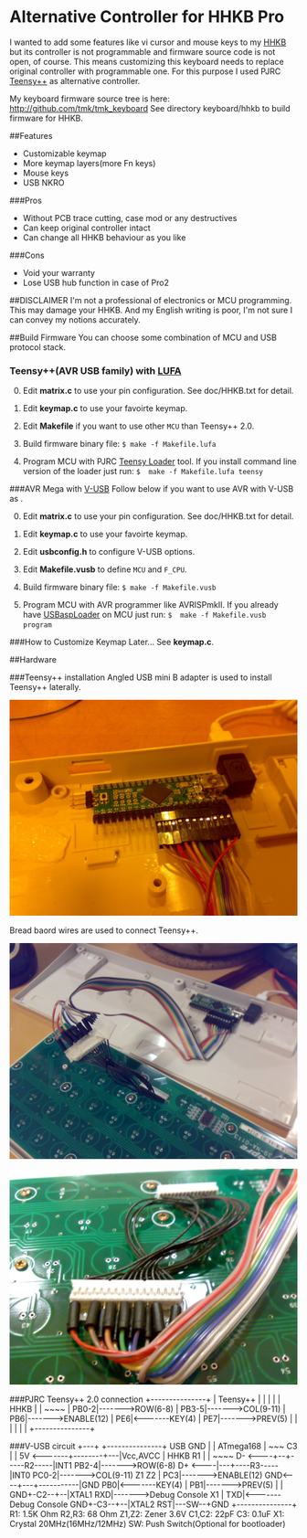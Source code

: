 Alternative Controller for HHKB Pro
===================================
I wanted to add some features like vi cursor and mouse keys to my [HHKB][HHKB] but its controller is not programmable and
firmware source code is not open, of course. This means customizing this keyboard needs to replace original 
controller with programmable one. For this purpose I used PJRC [Teensy++][Teensy] as alternative controller.

[HHKB]: http://www.pfu.fujitsu.com/hhkeyboard/
[Teensy]: http://www.pjrc.com/teensy/


My keyboard firmware source tree is here: http://github.com/tmk/tmk_keyboard
See directory keyboard/hhkb to build firmware for HHKB.


##Features
* Customizable keymap
* More keymap layers(more Fn keys)
* Mouse keys
* USB NKRO

###Pros
* Without PCB trace cutting, case mod or any destructives
* Can keep original controller intact
* Can change all HHKB behaviour as you like

###Cons
* Void your warranty
* Lose USB hub function in case of Pro2

##DISCLAIMER
I'm not a professional of electronics or MCU programming. This may damage your HHKB.
And my English writing is poor, I'm not sure I can convey my notions accurately.






##Build Firmware
You can choose some combination of MCU and USB protocol stack.

### Teensy++(AVR USB family) with [LUFA]
0. Edit **matrix.c** to use your pin configuration. See doc/HHKB.txt for detail.

1. Edit **keymap.c** to use your favoirte keymap.

2. Edit **Makefile** if you want to use other `MCU` than Teensy++ 2.0.

3. Build firmware binary file:
    `$ make -f Makefile.lufa`

4. Program MCU with PJRC [Teensy Loader] tool. If you install command line version of the loader just run:
    `$  make -f Makefile.lufa teensy`

[LUFA]: http://www.fourwalledcubicle.com/LUFA.php
[Teensy Loader]: http://www.pjrc.com/teensy/loader.html


###AVR Mega with [V-USB]
Follow below if you want to use AVR with V-USB as .

0. Edit **matrix.c** to use your pin configuration. See doc/HHKB.txt for detail.

1. Edit **keymap.c** to use your favoirte keymap.

2. Edit **usbconfig.h** to configure V-USB options. 

3. Edit **Makefile.vusb** to define `MCU` and `F_CPU`.

4. Build firmware binary file:
    `$ make -f Makefile.vusb`

5. Program MCU with AVR programmer like AVRISPmkII. If you already have [USBaspLoader] on MCU just run:
    `$  make -f Makefile.vusb program`

[V-USB]: http://www.obdev.at/products/vusb/index.html
[USBaspLoader]: http://www.obdev.at/products/vusb/usbasploader.html


###How to Customize Keymap
Later...
See **keymap.c**.


##Hardware

###Teensy++ installation
Angled USB mini B adapter is used to install Teensy++ laterally.

![Image of Teensy install](hhkb/doc/HHKB_img/teensy_install.jpg)

Bread baord wires are used to connect Teensy++.

![Image of Teensy wiring](hhkb/doc/HHKB_img/teensy_wiring.jpg)

![Image of Connector](hhkb/doc/HHKB_img/connector_contact.jpg)


###PJRC Teensy++ 2.0 connection
                            +---------------+
                            |   Teensy++    |
                            |               |
                            |               |        HHKB
                            |               |        ~~~~
                            |          PB0-2|------->ROW(6-8)
                            |          PB3-5|------->COL(9-11)
                            |            PB6|------->ENABLE(12)
                            |            PE6|<-------KEY(4)
                            |            PE7|------->PREV(5)
                            |               |
                            |               |
                            |               |
                            +---------------+


###V-USB circuit
                    +---+   +---------------+
    USB            GND  |   |   ATmega168   |
    ~~~                 C3  |               |
    5V <-------+--------+---|Vcc,AVCC       |        HHKB
               R1           |               |        ~~~~
    D- <----+--+-----R2-----|INT1      PB2-4|------->ROW(6-8)
    D+ <----|---+----R3-----|INT0      PC0-2|------->COL(9-11)
            Z1  Z2          |            PC3|------->ENABLE(12)
    GND<----+---+-----------|GND         PB0|<-------KEY(4)
                            |            PB1|------->PREV(5)
                            |               |
                GND+-C2--+--|XTAL1       RXD|------->Debug Console
                         X1 |            TXD|<-------Debug Console
                GND+-C3--+--|XTAL2       RST|---SW--+GND
                            +---------------+
    R1:     1.5K Ohm
    R2,R3:  68 Ohm
    Z1,Z2:  Zener 3.6V
    C1,C2:  22pF
    C3:     0.1uF
    X1:     Crystal 20MHz(16MHz/12MHz)
    SW:     Push Switch(Optional for bootloader)
